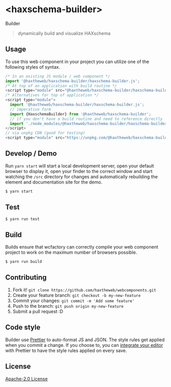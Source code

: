 # &lt;haxschema-builder&gt;

Builder
> dynamically build and visualize HAXschema

## Usage
To use this web component in your project you can utilize one of the following styles of syntax.

```js
/* In an existing JS module / web component */
import '@haxtheweb/haxschema-builder/haxschema-builder.js';
/* At top of an application with build routine */
<script type="module" src="@haxtheweb/haxschema-builder/haxschema-builder.js"></script>
/* Alternatives for top of application */
<script type="module">
  import '@haxtheweb/haxschema-builder/haxschema-builder.js';
  // imperative form
  import {HaxschemaBuilder} from '@haxtheweb/haxschema-builder';
  // if you don't have a build routine and need to reference directly
  import './node_modules/@haxtheweb/haxschema-builder/haxschema-builder.js';
</script>
// via unpkg CDN (good for testing)
<script type="module" src="https://unpkg.com/@haxtheweb/haxschema-builder/haxschema-builder.js"></script>
```

## Develop / Demo
Run `yarn start` will start a local development server, open your default browser to display it, open your finder to the correct window and start watching the `/src` directory for changes and automatically rebuilding the element and documentation site for the demo.
```bash
$ yarn start
```

## Test

```bash
$ yarn run test
```

## Build
Builds ensure that wcfactory can correctly compile your web component project to
work on the maximum number of browsers possible.
```bash
$ yarn run build
```

## Contributing

1. Fork it! `git clone https://github.com/haxtheweb/webcomponents.git`
2. Create your feature branch: `git checkout -b my-new-feature`
3. Commit your changes: `git commit -m 'Add some feature'`
4. Push to the branch: `git push origin my-new-feature`
5. Submit a pull request :D

## Code style

Builder  use [Prettier][prettier] to auto-format JS and JSON.  The style rules get applied when you commit a change.  If you choose to, you can [integrate your editor][prettier-ed] with Prettier to have the style rules applied on every save.

[prettier]: https://github.com/prettier/prettier/
[prettier-ed]: https://github.com/prettier/prettier/#editor-integration
[polyserve]: https://github.com/Polymer/polyserve
[web-component-tester]: https://github.com/Polymer/web-component-tester

## License
[Apache-2.0 License](http://opensource.org/licenses/Apache-2.0)